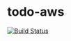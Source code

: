 # todo-aws
[![Build Status](https://travis-ci.org/w0ns88/todos.svg?branch=master)](https://travis-ci.org/w0ns88/todos)
